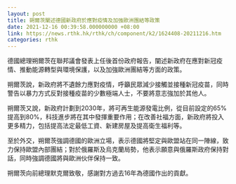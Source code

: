 ```yaml
---
layout: post
title: 朔爾茨闡述德國新政府於應對疫情及加強歐洲團結等政策
date: 2021-12-16 00:39:58.000000000 +08:00
link: https://news.rthk.hk/rthk/ch/component/k2/1624408-20211216.htm
categories: rthk
---
```


德國總理朔爾茨在聯邦議會發表上任後首份政府報告，闡述新政府在應對新冠疫情、推動能源轉型與環境保護，以及加強歐洲團結等方面的政策。

朔爾茨說，新政府將不遺餘力應對疫情，呼籲民眾減少接觸並接種新冠疫苗，同時警告以暴力方式反對接種疫苗的少數極端人士，不要將意志強加於其他人。

朔爾茨又說，新政府計劃到2030年，將可再生能源發電比例，從目前設定的65%提高到80%，科技進步將在其中發揮重要作用；在改善社福方面，新政府將投入更多精力，包括提高法定最低工資、新建房屋及提高衛生福利等。

至於外交，朔爾茨強調德國的歐洲立場，表示德國將堅定與歐盟站在同一陣線，致力保持歐盟內部團結；對於俄羅斯及烏克蘭局勢，他表示願意與俄羅斯政府保持對話，同時強調德國將與歐洲伙伴保持一致。

朔爾茨向前總理默克爾致敬，感謝對方過去16年為德國作出的貢獻。
